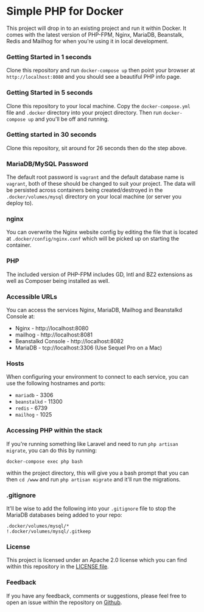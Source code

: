 # Simple PHP for Docker

This project will drop in to an existing project and run it within Docker. It
comes with the latest version of PHP-FPM, Nginx, MariaDB, Beanstalk, Redis and
Mailhog for when you're using it in local development.


### Getting Started in 1 seconds

Clone this repository and run `docker-compose up` then point your browser at
`http://localhost:8080` and you should see a beautiful PHP info page.


### Getting Started in 5 seconds

Clone this repository to your local machine. Copy the `docker-compose.yml`
file and `.docker` directory into your project directory. Then run
`docker-compose up` and you'll be off and running.


### Getting started in 30 seconds

Clone this repository, sit around for 26 seconds then do the step above.


### MariaDB/MySQL Password

The default root password is `vagrant` and the default database name is `vagrant`,
both of these should be changed to suit your project. The data will be persisted
across containers being created/destroyed in the `.docker/volumes/mysql`
directory on your local machine (or server you deploy to).


### nginx

You can overwrite the Nginx website config by editing the file that is located at
`.docker/config/nginx.conf` which will be picked up on starting the container.


### PHP

The included version of PHP-FPM includes GD, Intl and BZ2 extensions as well as
Composer being installed as well.


### Accessible URLs

You can access the services Nginx, MariaDB, Mailhog and Beanstalkd Console at:

 - Nginx - http://localhost:8080
 - mailhog - http://localhost:8081
 - Beanstalkd Console - http://localhost:8082
 - MariaDB - tcp://localhost:3306 (Use Sequel Pro on a Mac)


### Hosts

When configuring your environment to connect to each service, you can use the
following hostnames and ports:

  - `mariadb` - 3306
  - `beanstalkd` - 11300
  - `redis` - 6739
  - `mailhog` - 1025


### Accessing PHP within the stack

If you're running something like Laravel and need to run `php artisan migrate`, you can
do this by running:

   `docker-compose exec php bash`

within the project directory, this will give you a bash prompt that you can then `cd /www`
and run `php artisan migrate` and it'll run the migrations.


### .gitignore

It'll be wise to add the following into your `.gitignore` file to stop the
MariaDB databases being added to your repo:

    .docker/volumes/mysql/*
    !.docker/volumes/mysql/.gitkeep


### License

This project is licensed under an Apache 2.0 license which you can find within
this repository in the [LICENSE file](https://github.com/ssx/docker-simple-php/blob/master/LICENSE).


### Feedback

If you have any feedback, comments or suggestions, please feel free to open an
issue within the repository on [Github](https://github.com/ssx/docker-simple-php).
